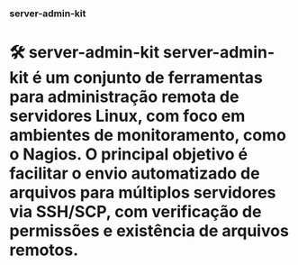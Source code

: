### server-admin-kit
# 🛠️ server-admin-kit  **server-admin-kit** é um conjunto de ferramentas para administração remota de servidores Linux, com foco em ambientes de monitoramento, como o Nagios. O principal objetivo é facilitar o envio automatizado de arquivos para múltiplos servidores via SSH/SCP, com verificação de permissões e existência de arquivos remotos.
